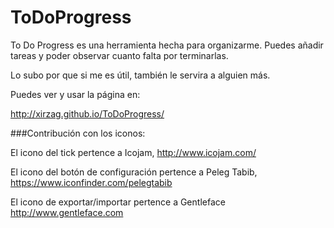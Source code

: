 # ToDoProgress
To Do Progress es una herramienta hecha para organizarme.
Puedes añadir tareas y poder observar cuanto falta por terminarlas.

Lo subo por que si me es útil, también le servira a alguien más.

Puedes ver y usar la página en: 

http://xirzag.github.io/ToDoProgress/



###Contribución con los iconos:

El icono del tick pertence a Icojam, http://www.icojam.com/ 

El icono del botón de configuración pertence a Peleg Tabib, https://www.iconfinder.com/pelegtabib

El icono de exportar/importar pertence a Gentleface http://www.gentleface.com
